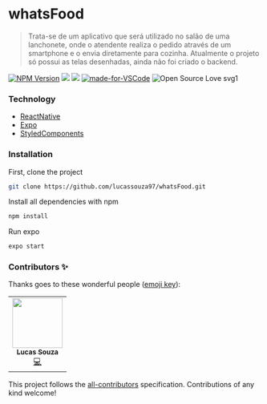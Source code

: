 # whatsFood
> Trata-se de um aplicativo que será utilizado no salão de uma lanchonete, onde o atendente realiza o pedido através de um smartphone e o envia diretamente para cozinha. Atualmente o projeto só possui as telas desenhadas, ainda não foi criado o backend.

[![NPM Version][npm-image]][npm-url]
![](https://img.shields.io/github/last-commit/lucassouza97/whatsFood.svg?color=red)
![](https://img.shields.io/github/repo-size/lucassouza97/whatsFood.svg)
[![made-for-VSCode](https://img.shields.io/badge/Made%20for-VSCode-1f425f.svg)](https://code.visualstudio.com/)
![Open Source Love svg1](https://badges.frapsoft.com/os/v1/open-source.svg?v=103)

### Technology

+ [ReactNative](https://reactnative.dev/)
+ [Expo](https://expo.io/)
+ [StyledComponents](https://styled-components.com/)

### Installation

First, clone the project

```sh
git clone https://github.com/lucassouza97/whatsFood.git
```

Install all dependencies with npm
```sh
npm install
```
Run expo
```sh
expo start
```

<!-- ### Reference

+ [name](https://youtube.com.br) -->

### Contributors ✨

Thanks goes to these wonderful people ([emoji key](https://allcontributors.org/docs/en/emoji-key)):

<table>
  <tr>
    <td align="center"><a href="https://github.com/lucassouza97/"><img src="https://avatars0.githubusercontent.com/u/17341012?s=460&u=d10afccd1e7a968fd1b73cf89593285976986fa5&v=4" width="100px;" alt=""/><br /><sub><b>Lucas Souza</b></sub><br /><a href="https://github.com/lucassouza97?tab=repositories" title="Code">💻</a> </td>
  </tr>
</table>


This project follows the [all-contributors](https://github.com/all-contributors/all-contributors) specification. Contributions of any kind welcome!


<!-- Markdown link & img dfn's -->
[npm-image]: https://img.shields.io/npm/v/datadog-metrics.svg?style=flat-square
[npm-url]: https://npmjs.org/package/datadog-metrics

